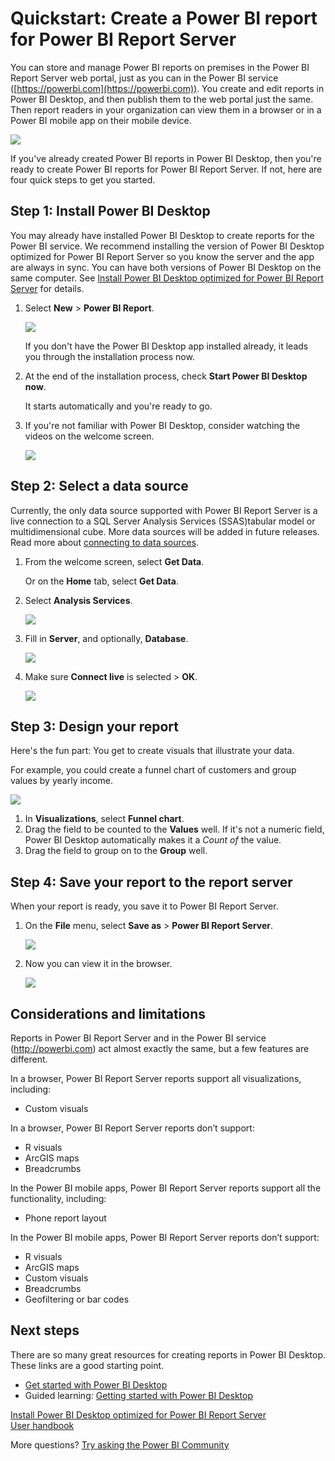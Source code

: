 <properties
    pageTitle="Quickstart: Create a Power BI report for Power BI Report Server"
   description="Learn how to create a Power BI report for Power BI Report Server in a few simple steps."
   services="powerbi" 
   documentationCenter="" 
   authors="maggiesMSFT" 
   manager="erikre" 
   backup=""
   editor=""
   tags=""
   qualityFocus="no"
   qualityDate=""/>
<tags
   ms.service="powerbi"
   ms.devlang="NA"
   ms.topic="article"
   ms.tgt_pltfrm="NA"
   ms.workload="powerbi"
   ms.date="05/15/2017"
   ms.author="maggies"/>

# Quickstart: Create a Power BI report for Power BI Report Server

You can store and manage Power BI reports on premises in the Power BI Report Server web portal, just as you can in the Power BI service ([https://powerbi.com](https://powerbi.com)). You create and edit reports in Power BI Desktop, and then publish them to the web portal just the same. Then report readers in your organization can view them in a browser or in a Power BI mobile app on their mobile device.

![](media/reportserver-quickstart-powerbi-report/report-server-powerbi-report.png)

If you've already created Power BI reports in Power BI Desktop, then you're ready to create Power BI reports for Power BI Report Server. If not, here are four quick steps to get you started.

## Step 1: Install Power BI Desktop

You may already have installed Power BI Desktop to create reports for the Power BI service. We recommend installing the version of Power BI Desktop optimized for Power BI Report Server so you know the server and the app are always in sync. You can have both versions of Power BI Desktop on the same computer. See [Install Power BI Desktop optimized for Power BI Report Server](reportserver-install-powerbi=desktop.md) for details.

1. Select **New** > **Power BI Report**.

    ![](media/reportserver-getting-around/report-server-web-portal-new-powerbi-report.png)

    If you don't have the Power BI Desktop app installed already, it leads you through the installation process now.

2. At the end of the installation process, check **Start Power BI Desktop now**.

    It starts automatically and you're ready to go. 

3. If you're not familiar with Power BI Desktop, consider watching the videos on the welcome screen.

    ![](media/reportserver-getting-around/report-server-powerbi-desktop-start.png)

## Step 2: Select a data source

Currently, the only data source supported with Power BI Report Server is a live connection to a SQL Server Analysis Services (SSAS)tabular model or multidimensional cube. More data sources will be added in future releases. Read more about [connecting to data sources](reportserver-connect-data-sources.md).

1. From the welcome screen, select **Get Data**.

    Or on the **Home** tab, select **Get Data**.

2. Select **Analysis Services**.

    ![](media/reportserver-quickstart-powerbi-report/report-server-get-data-ssas.png)

3. Fill in **Server**, and optionally, **Database**.

    ![](media/reportserver-quickstart-powerbi-report/report-server-ssas-server-name.png)

4. Make sure **Connect live** is selected > **OK**.

    ![](media/reportserver-quickstart-powerbi-report/report-server-select-server.png)

## Step 3: Design your report

Here's the fun part: You get to create visuals that illustrate your data.

For example, you could create a funnel chart of customers and group values by yearly income.

![](media/reportserver-quickstart-powerbi-report/report-server-create-funnel.png)

1. In **Visualizations**, select **Funnel chart**.
2. Drag the field to be counted to the **Values** well. If it's not a numeric field, Power BI Desktop automatically makes it a *Count of* the value.
3. Drag the field to group on to the **Group** well.

## Step 4: Save your report to the report server

When your report is ready, you save it to Power BI Report Server.

1. On the **File** menu, select **Save as** > **Power BI Report Server**.

    ![](media/reportserver-quickstart-powerbi-report/report-server-save-as-powerbi-report-server.png)

2. Now you can view it in the browser.

    ![](media/reportserver-quickstart-powerbi-report/report-server-powerbi-report.png)

## Considerations and limitations

Reports in Power BI Report Server and in the Power BI service (http://powerbi.com) act almost exactly the same, but a few features are different.

In a browser, Power BI Report Server reports support all visualizations, including:

- Custom visuals

In a browser, Power BI Report Server reports don’t support:

- R visuals
- ArcGIS maps
- Breadcrumbs

In the Power BI mobile apps, Power BI Report Server reports support all the functionality, including:

- Phone report layout

In the Power BI mobile apps, Power BI Report Server reports don’t support:

- R visuals
- ArcGIS maps
- Custom visuals
- Breadcrumbs
- Geofiltering or bar codes

## Next steps

There are so many great resources for creating reports in Power BI Desktop. These links are a good starting point.

- [Get started with Power BI Desktop](powerbi-desktop-getting-started.md)
- Guided learning: [Getting started with Power BI Desktop](powerbi-learning-0-2-get-started-power-bi-desktop.md)

[Install Power BI Desktop optimized for Power BI Report Server](reportserver-install-powerbi-desktop.md)  
[User handbook](reportserver-user-handbook-overview.md)  

More questions? [Try asking the Power BI Community](https://community.powerbi.com/)